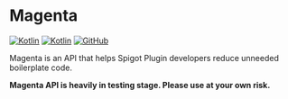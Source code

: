 
# Magenta

[![Kotlin](https://img.shields.io/badge/java-21-ED8B00.svg?logo=java)](https://www.azul.com/)
[![Kotlin](https://img.shields.io/badge/kotlin-2.0.0-585DEF.svg?logo=kotlin)](http://kotlinlang.org)
[![GitHub](https://img.shields.io/github/license/Diuhd/Magenta)](https://www.gnu.org/licenses/gpl-3.0.html)

Magenta is an API that helps Spigot Plugin developers reduce unneeded boilerplate code.

**Magenta API is heavily in testing stage. Please use at your own risk.**

